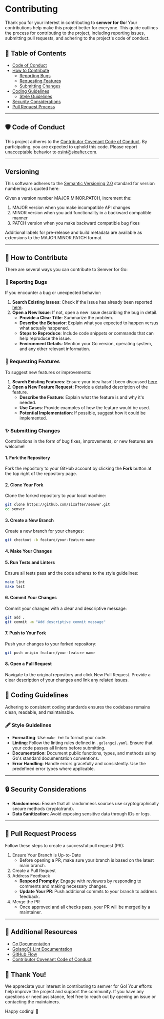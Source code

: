 # Contributing

Thank you for your interest in contributing to **semver for Go**! Your contributions help make this project better for everyone. This guide outlines the process for contributing to the project, including reporting issues, submitting pull requests, and adhering to the project's code of conduct.

## 📜 Table of Contents

- [Code of Conduct](#code-of-conduct)
- [How to Contribute](#how-to-contribute)
    - [Reporting Bugs](#reporting-bugs)
    - [Requesting Features](#requesting-features)
    - [Submitting Changes](#submitting-changes)
- [Coding Guidelines](#coding-guidelines)
    - [Style Guidelines](#style-guidelines)
- [Security Considerations](#-security-considerations)
- [Pull Request Process](#pull-request-process)
---

## 🛡️ Code of Conduct

This project adheres to the [Contributor Covenant Code of Conduct](CODE_OF_CONDUCT.md). By participating, you are expected to uphold this code. Please report unacceptable behavior to [osint@sixafter.com](mailto:osint@sixafter.com).

---

## Versioning

This software adheres to the [Semantic Versioning 2.0](https://semver.org/spec/v2.0.0.html) standard for version numbering as quoted here:

Given a version number MAJOR.MINOR.PATCH, increment the:

1.	MAJOR version when you make incompatible API changes
2.	MINOR version when you add functionality in a backward compatible manner
3.	PATCH version when you make backward compatible bug fixes

Additional labels for pre-release and build metadata are available as extensions to the MAJOR.MINOR.PATCH format.

---

## 🤝 How to Contribute

There are several ways you can contribute to Semver for Go:

### 🐛 Reporting Bugs

If you encounter a bug or unexpected behavior:

1. **Search Existing Issues**: Check if the issue has already been reported [here](https://github.com/sixafter/semver/issues).
2. **Open a New Issue**: If not, open a new issue describing the bug in detail.
    - **Provide a Clear Title**: Summarize the problem.
    - **Describe the Behavior**: Explain what you expected to happen versus what actually happened.
    - **Steps to Reproduce**: Include code snippets or commands that can help reproduce the issue.
    - **Environment Details**: Mention your Go version, operating system, and any other relevant information.

### 🌟 Requesting Features

To suggest new features or improvements:

1. **Search Existing Features**: Ensure your idea hasn't been discussed [here](https://github.com/sixafter/semver/issues?q=is%3Aissue+is%3Aopen+label%3Afeature).
2. **Open a New Feature Request**: Provide a detailed description of the feature.
    - **Describe the Feature**: Explain what the feature is and why it's needed.
    - **Use Cases**: Provide examples of how the feature would be used.
    - **Potential Implementation**: If possible, suggest how it could be implemented.

### ✨ Submitting Changes

Contributions in the form of bug fixes, improvements, or new features are welcome!

#### 1. Fork the Repository

Fork the repository to your GitHub account by clicking the **Fork** button at the top right of the repository page.

#### 2. Clone Your Fork

Clone the forked repository to your local machine:

```bash
git clone https://github.com/sixafter/semver.git
cd semver
```

#### 3. Create a New Branch

Create a new branch for your changes:

```bash
git checkout -b feature/your-feature-name
```

#### 4. Make Your Changes

#### 5. Run Tests and Linters

Ensure all tests pass and the code adheres to the style guidelines:

```bash
make lint
make test
```

#### 6. Commit Your Changes

Commit your changes with a clear and descriptive message:

```bash
git add .
git commit -m "Add descriptive commit message"
```

#### 7. Push to Your Fork

Push your changes to your forked repository:

```bash
git push origin feature/your-feature-name
```

#### 8. Open a Pull Request

Navigate to the original repository and click New Pull Request. Provide a clear description of your changes and link any related issues.

## 🎨 Coding Guidelines

Adhering to consistent coding standards ensures the codebase remains clean, readable, and maintainable.

### 🖋️ Style Guidelines

* **Formatting**: Use `make fmt` to format your code. 
* **Linting**: Follow the linting rules defined in `.golangci.yaml`. Ensure that your code passes all linters before submitting. 
* **Documentation**: Document public functions, types, and methods using Go's standard documentation conventions. 
* **Error Handling**: Handle errors gracefully and consistently. Use the predefined error types where applicable.

---

## 🔒 Security Considerations

* **Randomness**: Ensure that all randomness sources use cryptographically secure methods (crypto/rand). 
* **Data Sanitization**: Avoid exposing sensitive data through IDs or logs.

---

## 🚀 Pull Request Process

Follow these steps to create a successful pull request (PR):

1. Ensure Your Branch is Up-to-Date
   * Before opening a PR, make sure your branch is based on the latest main branch.
2. Create a Pull Request 
3. Address Feedback 
   * **Respond Promptly**: Engage with reviewers by responding to comments and making necessary changes. 
   * **Update Your PR**: Push additional commits to your branch to address feedback.
4. Merge the PR 
   * Once approved and all checks pass, your PR will be merged by a maintainer.

---

## 📝 Additional Resources

* [Go Documentation](https://go.dev/doc/) 
* [GolangCI-Lint Documentation](https://golangci-lint.run) 
* [GitHub Flow](https://docs.github.com/en/get-started/using-github/github-flow) 
* [Contributor Covenant Code of Conduct](https://github.com/sixafter/semver/blob/main/CODE_OF_CONDUCT.md)

## 🙏 Thank You!

We appreciate your interest in contributing to semver for Go! Your efforts help improve the project and support the community. If you have any questions or need assistance, feel free to reach out by opening an issue or contacting the maintainers.

Happy coding! 🎉